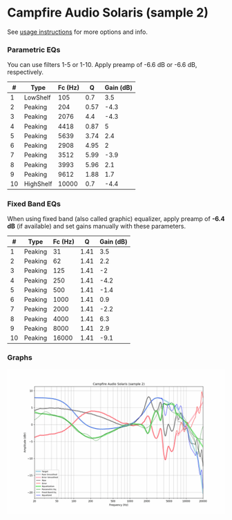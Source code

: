 # Campfire Audio Solaris (sample 2)
See [usage instructions](https://github.com/jaakkopasanen/AutoEq#usage) for more options and info.

### Parametric EQs
You can use filters 1-5 or 1-10. Apply preamp of -6.6 dB or -6.6 dB, respectively.

|   # | Type      |   Fc (Hz) |    Q |   Gain (dB) |
|-----|-----------|-----------|------|-------------|
|   1 | LowShelf  |       105 | 0.7  |         3.5 |
|   2 | Peaking   |       204 | 0.57 |        -4.3 |
|   3 | Peaking   |      2076 | 4.4  |        -4.3 |
|   4 | Peaking   |      4418 | 0.87 |         5   |
|   5 | Peaking   |      5639 | 3.74 |         2.4 |
|   6 | Peaking   |      2908 | 4.95 |         2   |
|   7 | Peaking   |      3512 | 5.99 |        -3.9 |
|   8 | Peaking   |      3993 | 5.96 |         2.1 |
|   9 | Peaking   |      9612 | 1.88 |         1.7 |
|  10 | HighShelf |     10000 | 0.7  |        -4.4 |

### Fixed Band EQs
When using fixed band (also called graphic) equalizer, apply preamp of **-6.4 dB** (if available) and set gains manually with these parameters.

|   # | Type    |   Fc (Hz) |    Q |   Gain (dB) |
|-----|---------|-----------|------|-------------|
|   1 | Peaking |        31 | 1.41 |         3.5 |
|   2 | Peaking |        62 | 1.41 |         2.2 |
|   3 | Peaking |       125 | 1.41 |        -2   |
|   4 | Peaking |       250 | 1.41 |        -4.2 |
|   5 | Peaking |       500 | 1.41 |        -1.4 |
|   6 | Peaking |      1000 | 1.41 |         0.9 |
|   7 | Peaking |      2000 | 1.41 |        -2.2 |
|   8 | Peaking |      4000 | 1.41 |         6.3 |
|   9 | Peaking |      8000 | 1.41 |         2.9 |
|  10 | Peaking |     16000 | 1.41 |        -9.1 |

### Graphs
![](./Campfire%20Audio%20Solaris%20(sample%202).png)
